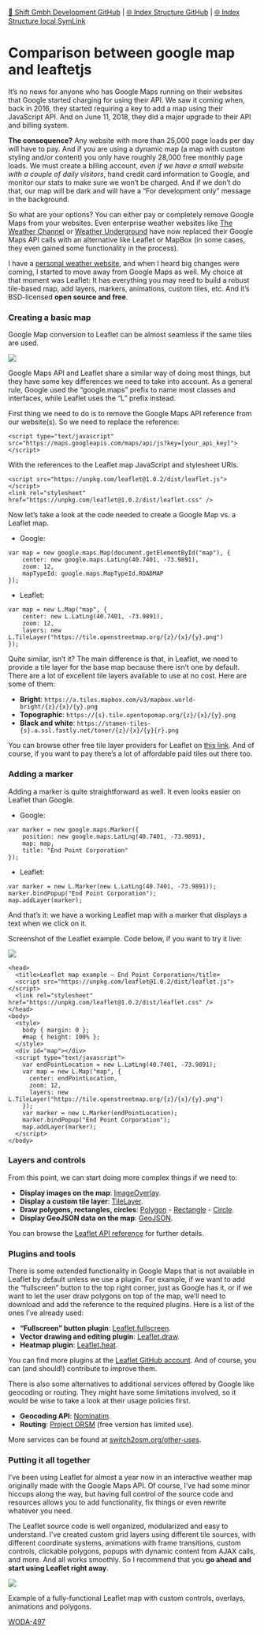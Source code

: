 [📁 Shift Gmbh Development GitHub](/cerulean-circle-unlimited-2cu/product/development/2cu-custom-development/shift-gmbh-development.md) | [🌐 Index Structure GitHub](/cerulean-circle-unlimited-2cu/product/development/2cu-custom-development/shift-gmbh-development/comparison-between-google-map-and-leaftetjs.md) | [🌐 Index Structure local SymLink](./comparison-between-google-map-and-leaftetjs.entry.md)

# Comparison between google map and leaftetjs

It’s no news for anyone who has Google Maps running on their websites that Google started charging for using their API. We saw it coming when, back in 2016, they started requiring a key to add a map using their JavaScript API. And on June 11, 2018, they did a major upgrade to their API and billing system.

**The consequence?** Any website with more than 25,000 page loads per day will have to pay. And if you are using a dynamic map (a map with custom styling and/or content) you only have roughly 28,000 free monthly page loads. We must create a billing account, *even if we have a small website with a couple of daily visitors*, hand credit card information to Google, and monitor our stats to make sure we won’t be charged. And if we don’t do that, our map will be dark and will have a “For development only” message in the background.

So what are your options? You can either pay or completely remove Google Maps from your websites. Even enterprise weather websites like [The Weather Channel](https://weather.com/weather/radar/interactive/l/USNY0996:1:US) or [Weather Underground](https://www.wunderground.com/wundermap) have now replaced their Google Maps API calls with an alternative like Leaflet or MapBox (in some cases, they even gained some functionality in the process).

I have a [personal weather website](https://www.extendedforecast.net), and when I heard big changes were coming, I started to move away from Google Maps as well. My choice at that moment was Leaflet: It has everything you may need to build a robust tile-based map, add layers, markers, animations, custom tiles, etc. And it’s BSD-licensed **open source and free**.

### Creating a basic map

Google Map conversion to Leaflet can be almost seamless if the same tiles are used.

![](https://www.endpoint.com/blog/2019/03/23/switching-google-maps-leaflet/google-vs-leaflet-look-and-feel.jpg)

Google Maps API and Leaflet share a similar way of doing most things, but they have some key differences we need to take into account. As a general rule, Google used the “google.maps” prefix to name most classes and interfaces, while Leaflet uses the “L” prefix instead.

First thing we need to do is to remove the Google Maps API reference from our website(s). So we need to replace the reference:

```
<script type="text/javascript" src="https://maps.googleapis.com/maps/api/js?key=[your_api_key]"></script>

```

With the references to the Leaflet map JavaScript and stylesheet URIs.

```
<script src="https://unpkg.com/leaflet@1.0.2/dist/leaflet.js"></script>
<link rel="stylesheet" href="https://unpkg.com/leaflet@1.0.2/dist/leaflet.css" />

```

Now let’s take a look at the code needed to create a Google Map vs. a Leaflet map.

- Google:

```
var map = new google.maps.Map(document.getElementById("map"), {
    center: new google.maps.LatLng(40.7401, -73.9891),
    zoom: 12,
    mapTypeId: google.maps.MapTypeId.ROADMAP
});

```

- Leaflet:

```
var map = new L.Map("map", {
    center: new L.LatLng(40.7401, -73.9891),
    zoom: 12,
    layers: new L.TileLayer("https://tile.openstreetmap.org/{z}/{x}/{y}.png")
});

```

Quite similar, isn’t it? The main difference is that, in Leaflet, we need to provide a tile layer for the base map because there isn’t one by default. There are a lot of excellent tile layers available to use at no cost. Here are some of them:

- **Bright**: `https://a.tiles.mapbox.com/v3/mapbox.world-bright/{z}/{x}/{y}.png`
- **Topographic**: `https://{s}.tile.opentopomap.org/{z}/{x}/{y}.png`
- **Black and white**: `https://stamen-tiles-{s}.a.ssl.fastly.net/toner/{z}/{x}/{y}{r}.png`

You can browse other free tile layer providers for Leaflet on [this link](https://leaflet-extras.github.io/leaflet-providers/preview/). And of course, if you want to pay there’s a lot of affordable paid tiles out there too.

### Adding a marker

Adding a marker is quite straightforward as well. It even looks easier on Leaflet than Google.

- Google:

```
var marker = new google.maps.Marker({
    position: new google.maps.LatLng(40.7401, -73.9891),
    map: map,
    title: "End Point Corporation"
});

```

- Leaflet:

```
var marker = new L.Marker(new L.LatLng(40.7401, -73.9891));
marker.bindPopup("End Point Corporation");
map.addLayer(marker);

```

And that’s it: we have a working Leaflet map with a marker that displays a text when we click on it.

Screenshot of the Leaflet example. Code below, if you want to try it live:

![](https://www.endpoint.com/blog/2019/03/23/switching-google-maps-leaflet/leaflet-example-working.jpg)

```
<head>
  <title>Leaflet map example — End Point Corporation</title>
  <script src="https://unpkg.com/leaflet@1.0.2/dist/leaflet.js"></script>
  <link rel="stylesheet" href="https://unpkg.com/leaflet@1.0.2/dist/leaflet.css" />
</head>
<body>
  <style>
    body { margin: 0 };
    #map { height: 100% };
  </style>
  <div id="map"></div>
  <script type="text/javascript">
    var endPointLocation = new L.LatLng(40.7401, -73.9891);
    var map = new L.Map("map", {
      center: endPointLocation,
      zoom: 12,
      layers: new L.TileLayer("https://tile.openstreetmap.org/{z}/{x}/{y}.png")
    });
    var marker = new L.Marker(endPointLocation);
    marker.bindPopup("End Point Corporation");
    map.addLayer(marker);
  </script>
</body>

```

### Layers and controls

From this point, we can start doing more complex things if we need to:

- **Display images on the map**: [ImageOverlay](https://leafletjs.com/reference-1.4.0.html#imageoverlay).
- **Display a custom tile layer**: [TileLayer](https://leafletjs.com/reference-1.4.0.html#tilelayer).
- **Draw polygons, rectangles, circles**: [Polygon](https://leafletjs.com/reference-1.4.0.html#polygon) - [Rectangle](https://leafletjs.com/reference-1.4.0.html#rectangle) - [Circle](https://leafletjs.com/reference-1.4.0.html#circle).
- **Display GeoJSON data on the map**: [GeoJSON](https://leafletjs.com/reference-1.4.0.html#geojson).

You can browse the [Leaflet API reference](https://leafletjs.com/reference-1.4.0.html) for further details.

### Plugins and tools

There is some extended functionality in Google Maps that is not available in Leaflet by default unless we use a plugin. For example, if we want to add the “fullscreen” button to the top right corner, just as Google has it, or if we want to let the user draw polygons on top of the map, we’ll need to download and add the reference to the required plugins. Here is a list of the ones I’ve already used:

- **“Fullscreen” button plugin**: [Leaflet.fullscreen](https://github.com/Leaflet/Leaflet.fullscreen).
- **Vector drawing and editing plugin**: [Leaflet.draw](https://github.com/Leaflet/Leaflet.draw).
- **Heatmap plugin**: [Leaflet.heat](https://github.com/Leaflet/Leaflet.heat).

You can find more plugins at the [Leaflet GitHub account](https://github.com/Leaflet/). And of course, you can (and should!) contribute to improve them.

There is also some alternatives to additional services offered by Google like geocoding or routing. They might have some limitations involved, so it would be wise to take a look at their usage policies first.

- **Geocoding API**: [Nominatim](https://wiki.openstreetmap.org/wiki/Nominatim).
- **Routing**: [Project ORSM](http://project-osrm.org/) (free version has limited use).

More services can be found at [switch2osm.org/other-uses](https://switch2osm.org/other-uses/).

### Putting it all together

I’ve been using Leaflet for almost a year now in an interactive weather map originally made with the Google Maps API. Of course, I’ve had some minor hiccups along the way, but having full control of the source code and resources allows you to add functionality, fix things or even rewrite whatever you need.

The Leaflet source code is well organized, modularized and easy to understand. I’ve created custom grid layers using different tile sources, with different coordinate systems, animations with frame transitions, custom controls, clickable polygons, popups with dynamic content from AJAX calls, and more. And all works smoothly. So I recommend that you **go ahead and start using Leaflet right away**.

![](https://www.endpoint.com/blog/2019/03/23/switching-google-maps-leaflet/leaflet-map-radsat-hd.jpg)

Example of a fully-functional Leaflet map with custom controls, overlays, animations and polygons.

 [WODA-497](https://2cu.atlassian.net/browse/WODA-497?src=confmacro)
